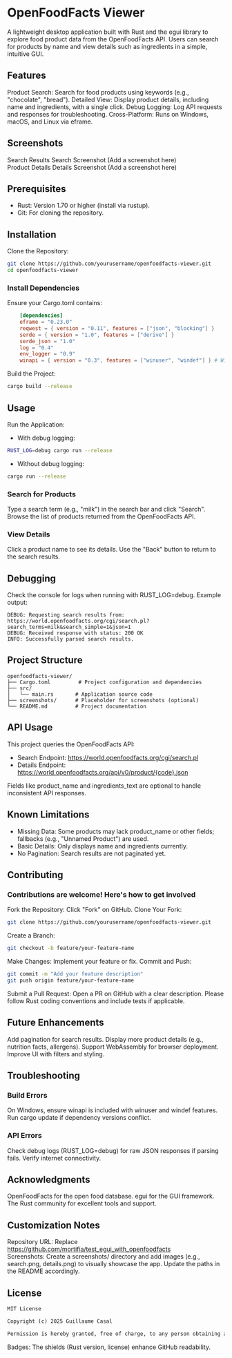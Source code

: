 # OpenFoodFacts Viewer

A lightweight desktop application built with Rust and the egui library to explore food product data from the OpenFoodFacts API. Users can search for products by name and view details such as ingredients in a simple, intuitive GUI.

## Features

Product Search: Search for food products using keywords (e.g., "chocolate", "bread").
Detailed View: Display product details, including name and ingredients, with a single click.
Debug Logging: Log API requests and responses for troubleshooting.
Cross-Platform: Runs on Windows, macOS, and Linux via eframe.

## Screenshots

Search Results
    Search Screenshot (Add a screenshot here)  
Product Details
    Details Screenshot (Add a screenshot here)  

## Prerequisites

- Rust: Version 1.70 or higher (install via rustup).
- Git: For cloning the repository.

## Installation

Clone the Repository:

```bash
git clone https://github.com/yourusername/openfoodfacts-viewer.git
cd openfoodfacts-viewer
```

### Install Dependencies

Ensure your Cargo.toml contains:  

```toml
    [dependencies]
    eframe = "0.23.0"
    reqwest = { version = "0.11", features = ["json", "blocking"] }
    serde = { version = "1.0", features = ["derive"] }
    serde_json = "1.0"
    log = "0.4"
    env_logger = "0.9"
    winapi = { version = "0.3", features = ["winuser", "windef"] } # Windows only
```

Build the Project:

```bash
cargo build --release
```

## Usage

Run the Application:

- With debug logging:  

```bash
RUST_LOG=debug cargo run --release
```  

- Without debug logging:  

```bash
cargo run --release
```  

### Search for Products

Type a search term (e.g., "milk") in the search bar and click "Search".
Browse the list of products returned from the OpenFoodFacts API.

### View Details

Click a product name to see its details.
Use the "Back" button to return to the search results.

## Debugging
Check the console for logs when running with RUST_LOG=debug. Example output:

```log
DEBUG: Requesting search results from: https://world.openfoodfacts.org/cgi/search.pl?search_terms=milk&search_simple=1&json=1
DEBUG: Received response with status: 200 OK
INFO: Successfully parsed search results.
```

## Project Structure

```log
openfoodfacts-viewer/
├── Cargo.toml         # Project configuration and dependencies
├── src/
│   └── main.rs       # Application source code
├── screenshots/      # Placeholder for screenshots (optional)
└── README.md         # Project documentation
```

## API Usage

This project queries the OpenFoodFacts API:

- Search Endpoint: <https://world.openfoodfacts.org/cgi/search.pl>
- Details Endpoint: <https://world.openfoodfacts.org/api/v0/product/{code}.json>  

Fields like product_name and ingredients_text are optional to handle inconsistent API responses.

## Known Limitations

- Missing Data: Some products may lack product_name or other fields; fallbacks (e.g., "Unnamed Product") are used.  
- Basic Details: Only displays name and ingredients currently.  
- No Pagination: Search results are not paginated yet.  

## Contributing

### Contributions are welcome! Here's how to get involved

Fork the Repository: Click "Fork" on GitHub.
Clone Your Fork:  

```bash
git clone https://github.com/yourusername/openfoodfacts-viewer.git  
```  

Create a Branch:  

```bash
git checkout -b feature/your-feature-name
```  

Make Changes: Implement your feature or fix.
Commit and Push:  

```bash
git commit -m "Add your feature description"  
git push origin feature/your-feature-name  
```  

Submit a Pull Request: Open a PR on GitHub with a clear description.
Please follow Rust coding conventions and include tests if applicable.

## Future Enhancements

Add pagination for search results.
Display more product details (e.g., nutrition facts, allergens).
Support WebAssembly for browser deployment.
Improve UI with filters and styling.

## Troubleshooting

### Build Errors

On Windows, ensure winapi is included with winuser and windef features.
Run cargo update if dependency versions conflict.

### API Errors

Check debug logs (RUST_LOG=debug) for raw JSON responses if parsing fails.
Verify internet connectivity.

## Acknowledgments

OpenFoodFacts for the open food database.
egui for the GUI framework.
The Rust community for excellent tools and support.

## Customization Notes

Repository URL: Replace <https://github.com/mortifia/test_egui_with_openfoodfacts>  
Screenshots: Create a screenshots/ directory and add images (e.g., search.png, details.png) to visually showcase the app. Update the paths in the README accordingly.

## License

```txt
MIT License

Copyright (c) 2025 Guillaume Casal

Permission is hereby granted, free of charge, to any person obtaining a copy...
```

Badges: The shields (Rust version, license) enhance GitHub readability.